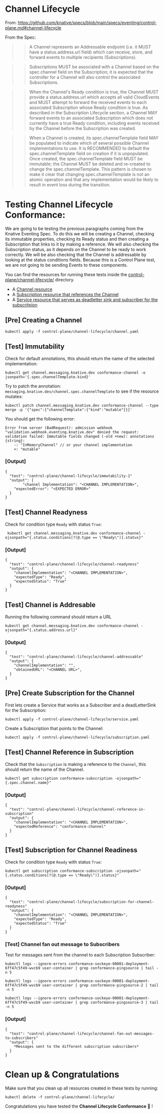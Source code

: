# Channel Lifecycle 

From: https://github.com/knative/specs/blob/main/specs/eventing/control-plane.md#channel-lifecycle


From the Spec: 

>> A Channel represents an Addressable endpoint (i.e. it MUST have a status.address.url field) which can receive, store, and forward events to multiple recipients (Subscriptions).

>> Subscriptions MUST be associated with a Channel based on the spec.channel field on the Subscription; it is expected that the controller for a Channel will also control the associated Subscriptions.

>> When the Channel's Ready condition is true, the Channel MUST provide a status.address.url which accepts all valid CloudEvents and MUST attempt to forward the received events to each associated Subscription whose Ready condition is true. As described in the Subscription Lifecycle section, a Channel MAY forward events to an associated Subscription which does not currently have a true Ready condition, including events received by the Channel before the Subscription was created.

>> When a Channel is created, its spec.channelTemplate field MAY be populated to indicate which of several possible Channel implementations to use. It is RECOMMENDED to default the spec.channelTemplate field on creation if it is unpopulated. Once created, the spec.channelTemplate field MUST be immutable; the Channel MUST be deleted and re-created to change the spec.channelTemplate. This pattern is chosen to make it clear that changing spec.channelTemplate is not an atomic operation and that any implementation would be likely to result in event loss during the transition.



# Testing Channel Lifecycle Conformance: 

We are going to be testing the previous paragraphs coming from the Knative Eventing Spec. To do this we will be creating a Channel, checking its immutable properties, checking its Ready status and then creating a Subscription that links to it by making a reference. We will also checking the Subscription status, as it depends on the Channel to be ready to work correctly. We will be also checking that the Channel is addressable by looking at the status conditions fields. Because this is a Control Plane test, we are not going to be sending Events to these components. 

You can find the resources for running these tests inside the [control-plane/channel-lifecycle/](specs/eventing/test-plan/control-plane/channel-lifecycle/) directory. 
- A [Channel resource](specs/eventing/test-plan/control-plane/channel-lifecycle/channel.yaml)
- A [Subscription resource that references the Channel](specs/eventing/test-plan/control-plane/channel-lifecycle/subscription.yaml)
- A [Service resource that serves as deadletter sink and subscriber for the subscritpion](specs/eventing/test-plan/control-plane/channel-lifecycle/service.yaml)


## [Pre] Creating a Channel 

```
kubectl apply -f control-plane/channel-lifecycle/channel.yaml
```


## [Test] Immutability

Check for default annotations, this should return the name of the selected implementation: 

```
kubectl get channel.messaging.knative.dev conformance-channel -o jsonpath='{.spec.channelTemplate.kind}'
```

Try to patch the annotation: `messaging.knative.dev/channel.spec.channelTemplate` to see if the resource mutates: 

```
kubectl patch channel.messaging.knative.dev conformance-channel --type merge -p '{"spec":{"channelTemplate":{"kind":"mutable"}}}'
```

You should get the following error: 
```
Error from server (BadRequest): admission webhook "validation.webhook.eventing.knative.dev" denied the request: validation failed: Immutable fields changed (-old +new): annotations
{string}:
	-: "InMemoryChannel" // or your channel implementation
	+: "mutable"
```

### [Output]

```
{
  "test": "control-plane/channel-lifecycle/immutability-1"
  "output": {
    	"channel Implementation": "<CHANNEL IMPLEMENTATION>",
	"expectedError": "<EXPECTED ERROR>"
  }
}
```

## [Test] Channel Readyness 

Check for condition type `Ready` with status `True`: 

```
 kubectl get channel.messaging.knative.dev conformance-channel -ojsonpath="{.status.conditions[?(@.type == \"Ready\")].status}"
```

### [Output]

```
{
  "test": "control-plane/channel-lifecycle/channel-readyness"
  "output": {
  	"channelImplementation": "<CHANNEL IMPLEMENTATION>",
	"expectedType": "Ready",
	"expectedStatus": "True"
  }
}
```

## [Test] Channel is Addresable

Running the following command should return a URL

```
kubectl get channel.messaging.knative.dev conformance-channel -ojsonpath="{.status.address.url}"
```

### [Output]

```
{
  "test": "control-plane/channel-lifecycle/channel-addressable"
  "output": {
  	"channelImplementation": "",
	"obtainedURL": "<CHANNEL URL>",
  }
}
```

## [Pre] Create Subscription for the Channel

First lets create a Service that works as a Subscriber and a deadLetterSink for the Subscription:

```
kubectl apply -f control-plane/channel-lifecycle/service.yaml
```

Create a Subscription that points to the Channel:

```
kubectl apply -f control-plane/channel-lifecycle/subscription.yaml
```

## [Test] Channel Reference in Subscription

Check that the `Subscription` is making a reference to the `Channel`, this should return the name of the Channel.

```
kubectl get subscription conformance-subscription -ojsonpath="{.spec.channel.name}"
```

### [Output]

```
{
  "test": "control-plane/channel-lifecycle/channel-reference-in-subscription"
  "output": {
  	"channelImplementation": "<CHANNEL IMPLEMENTATION>",
	"expectedReference": "conformance-channel"
  }
}
```

## [Test] Subscription for Channel Readiness

Check for condition type `Ready` with status `True`: 

```
kubectl get subscription conformance-subscription -ojsonpath="{.status.conditions[?(@.type == \"Ready\")].status}"
```

### [Output]

```
{
  "test": "control-plane/channel-lifecycle/subscription-for-channel-readyness"
  "output": {
  	"channelImplementation": "<CHANNEL IMPLEMENTATION>",
	"expectedType": "Ready",
	"expectedStatus": "True"
  }
}
```

### [Test] Channel fan out message to Subscribers

Test for messages sent from the channel to each Subscription Subscriber:

```
kubectl logs --ignore-errors conformance-sockeye-00001-deployment-6ff47c5f49-wvcb9 user-container | grep conformance-pingsource | tail -n 5

kubectl logs --ignore-errors conformance-sockeye-00001-deployment-6ff47c5f49-wvcb9 user-container | grep conformance-pingsource-2 | tail -n 5

kubectl logs --ignore-errors conformance-sockeye-00001-deployment-6ff47c5f49-wvcb9 user-container | grep conformance-pingsource-3 | tail -n 5
```

### [Output]

```
{
  "test": "control-plane/channel-lifecycle/channel-fan-out-messages-to-subscribers"
  "output": { 
    *Messages sent to the different subscription subscribers*
  }
}
```
# Clean up & Congratulations

Make sure that you clean up all resources created in these tests by running: 

```
kubectl delete -f control-plane/channel-lifecycle/
```


Congratulations you have tested the **Channel Lifecycle Conformance** :metal: !